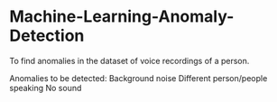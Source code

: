 # Machine-Learning-Anomaly-Detection
To find anomalies in the dataset of voice recordings of a person.

Anomalies to be detected:
Background noise
Different person/people speaking
No sound

